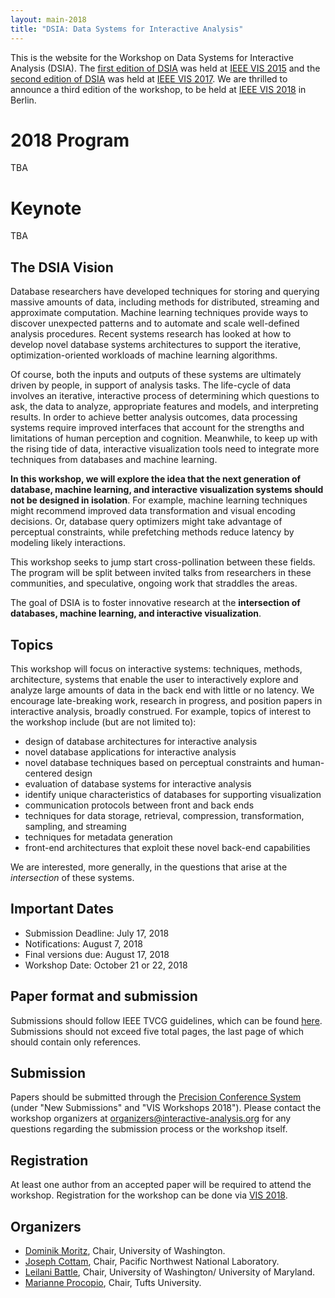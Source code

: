 ```yaml
---
layout: main-2018
title: "DSIA: Data Systems for Interactive Analysis"
---
```


This is the website for the Workshop on Data Systems for
Interactive Analysis (DSIA). The [first edition of DSIA](/year/2015/) was held at
[IEEE VIS 2015](http://ieeevis.org/year/2015/info/vis-welcome/welcome) and the [second edition of DSIA](/year/2017/) was held at
[IEEE VIS 2017](http://ieeevis.org/year/2017/welcome). 
We are thrilled to announce a third edition of the workshop, to be
held at [IEEE VIS 2018](http://ieeevis.org) in Berlin.

# 2018 Program

TBA

# <a name="keynote"></a>Keynote

TBA

## The DSIA Vision

Database researchers have developed techniques for storing and
querying massive amounts of data, including methods for distributed,
streaming and approximate computation. Machine learning techniques
provide ways to discover unexpected patterns and to automate and scale
well-defined analysis procedures. Recent systems research has looked
at how to develop novel database systems architectures to support the
iterative, optimization-oriented workloads of machine learning
algorithms.

Of course, both the inputs and outputs of these systems are ultimately
driven by people, in support of analysis tasks. The life-cycle of data
involves an iterative, interactive process of determining which
questions to ask, the data to analyze, appropriate features and
models, and interpreting results. In order to achieve better analysis
outcomes, data processing systems require improved interfaces that
account for the strengths and limitations of human perception and
cognition. Meanwhile, to keep up with the rising tide of data,
interactive visualization tools need to integrate more techniques from
databases and machine learning.

**In this workshop, we will explore the idea that the next generation of
database, machine learning, and interactive visualization systems
should not be designed in isolation**. For example, machine learning
techniques might recommend improved data transformation and visual
encoding decisions. Or, database query optimizers might take advantage
of perceptual constraints, while prefetching methods reduce latency by
modeling likely interactions.

This workshop seeks to jump start cross-pollination between these
fields. The program will be split between invited talks from
researchers in these communities, and speculative, ongoing work that
straddles the areas. 

The goal of DSIA is to foster innovative research at the
**intersection of databases, machine learning, and interactive
visualization**.

## Topics

This workshop will focus on interactive systems: techniques,
methods, architecture, systems that enable the user to interactively
explore and analyze large amounts of data in the back end with
little or no latency. We encourage late-breaking work,
research in progress, and position papers in interactive analysis,
broadly construed. For example, topics of interest to the workshop include (but are not limited to):

* design of database architectures for interactive analysis
* novel database applications for interactive analysis
* novel database techniques based on perceptual constraints and
  human-centered design
* evaluation of database systems for interactive analysis
* identify unique characteristics of databases for supporting visualization
* communication protocols between front and back ends
* techniques for data storage, retrieval, compression, transformation,
  sampling, and streaming
* techniques for metadata generation
* front-end architectures that exploit these novel back-end capabilities

We are interested, more generally, in the questions that arise at the
*intersection* of these systems. 

## Important Dates

* Submission Deadline: July 17, 2018
* Notifications: August 7, 2018
* Final versions due: August 17, 2018 
* Workshop Date: October 21 or 22, 2018

## Paper format and submission

Submissions should follow IEEE TVCG guidelines, which can be found
[here](http://junctionpublishing.org/vgtc/Tasks/camera_tvcg.html). 
Submissions should not exceed five total pages, the last page of which
should contain only references.

## Submission

Papers should be submitted through the
[Precision Conference System](http://precisionconference.com/~vgtc)
(under "New Submissions" and "VIS Workshops 2018").
Please contact the workshop organizers at
[organizers@interactive-analysis.org](mailto:organizers@interactive-analysis.org)
for any questions regarding the submission process or the workshop itself.

## Registration 

At least one author from an accepted paper will be required to attend the workshop. Registration for the workshop can be done via [VIS 2018](http://ieeevis.org/).

## Organizers

* [Dominik Moritz](https://homes.cs.washington.edu/~domoritz/), Chair, University of Washington.
* [Joseph Cottam](https://www.pnnl.gov/science/staff/staff_info.asp?staff_num=9106), Chair, Pacific Northwest National Laboratory.
* [Leilani Battle](http://cs.umd.edu/~leilani/), Chair, University of Washington/ University of Maryland.
* [Marianne Procopio](https://www.eecs.tufts.edu/~procopio/), Chair, Tufts University.
